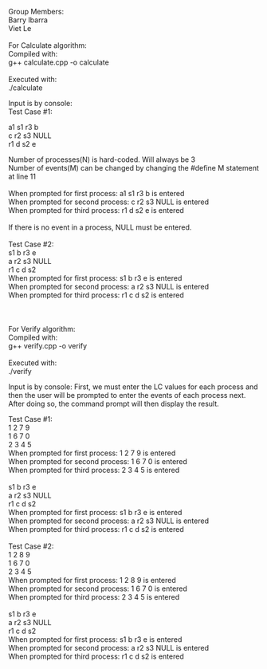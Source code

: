 Group Members: </br>
Barry Ibarra </br>
Viet Le</br>
</br>
For Calculate algorithm:</br>
Compiled with:</br>
g++ calculate.cpp -o calculate</br>
</br>
Executed with:</br>
./calculate</br>

Input is by console:</br>
Test Case #1:</br>

a1 s1 r3 b </br>
c r2 s3 NULL </br>
r1 d s2 e </br>

Number of processes(N) is hard-coded. Will always be 3 </br>
Number of events(M) can be changed by changing the #define M statement at line 11</br>
</br>
When prompted for first process: a1 s1 r3 b is entered</br>
When prompted for second process: c r2 s3 NULL is entered</br>
When prompted for third process: r1 d s2 e is entered</br>
</br>
If there is no event in a process, NULL must be entered.</br></br>
Test Case #2:</br>
s1 b r3 e</br>
a r2 s3 NULL</br>
r1 c d s2</br>
When prompted for first process: s1 b r3 e is entered</br>
When prompted for second process: a r2 s3 NULL is entered</br>
When prompted for third process: r1 c d s2 is entered</br>
</br>
</br>
</br>
For Verify algorithm: </br>
Compiled with:</br>
g++ verify.cpp -o verify</br>
</br>
Executed with:</br>
./verify</br>

Input is by console: First, we must enter the LC values for each process and then the user will be prompted to enter the events of each process next. After doing so, the command prompt will then display the result.</br>

Test Case #1: </br>
1 2 7 9</br>
1 6 7 0</br>
2 3 4 5</br>
When prompted for first process: 1 2 7 9 is entered</br>
When prompted for second process: 1 6 7 0 is entered</br>
When prompted for third process: 2 3 4 5 is entered</br>
</br>
s1 b r3 e</br>
a r2 s3 NULL</br>
r1 c d s2</br>
When prompted for first process: s1 b r3 e is entered</br>
When prompted for second process: a r2 s3 NULL is entered</br>
When prompted for third process: r1 c d s2 is entered</br>
</br>
Test Case #2: </br>
1 2 8 9 </br>
1 6 7 0 </br>
2 3 4 5 </br>
When prompted for first process: 1 2 8 9 is entered</br>
When prompted for second process: 1 6 7 0 is entered</br>
When prompted for third process: 2 3 4 5 is entered</br>
</br>
s1 b r3 e</br>
a r2 s3 NULL</br>
r1 c d s2</br>
When prompted for first process: s1 b r3 e is entered</br>
When prompted for second process: a r2 s3 NULL is entered</br>
When prompted for third process: r1 c d s2 is entered</br>
